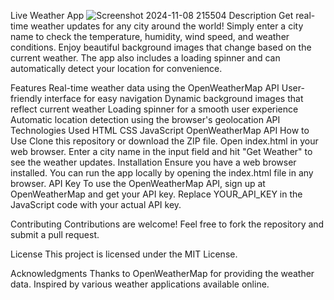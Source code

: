 Live Weather App
![Screenshot 2024-11-08 215504](https://github.com/user-attachments/assets/ba841797-4c96-4940-ade4-672b897d3610)
Description
Get real-time weather updates for any city around the world! Simply enter a city name to check the temperature, humidity, wind speed, and weather conditions. Enjoy beautiful background images that change based on the current weather. The app also includes a loading spinner and can automatically detect your location for convenience.

Features
Real-time weather data using the OpenWeatherMap API
User-friendly interface for easy navigation
Dynamic background images that reflect current weather
Loading spinner for a smooth user experience
Automatic location detection using the browser's geolocation API
Technologies Used
HTML
CSS
JavaScript
OpenWeatherMap API
How to Use
Clone this repository or download the ZIP file.
Open index.html in your web browser.
Enter a city name in the input field and hit "Get Weather" to see the weather updates.
Installation
Ensure you have a web browser installed.
You can run the app locally by opening the index.html file in any browser.
API Key
To use the OpenWeatherMap API, sign up at OpenWeatherMap and get your API key. Replace YOUR_API_KEY in the JavaScript code with your actual API key.

Contributing
Contributions are welcome! Feel free to fork the repository and submit a pull request.

License
This project is licensed under the MIT License.

Acknowledgments
Thanks to OpenWeatherMap for providing the weather data.
Inspired by various weather applications available online.
